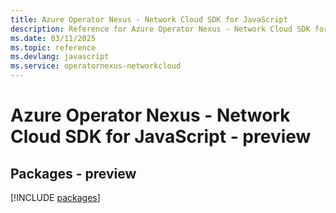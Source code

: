 ```yaml
---
title: Azure Operator Nexus - Network Cloud SDK for JavaScript
description: Reference for Azure Operator Nexus - Network Cloud SDK for JavaScript
ms.date: 03/11/2025
ms.topic: reference
ms.devlang: javascript
ms.service: operatornexus-networkcloud
---
```

# Azure Operator Nexus - Network Cloud SDK for JavaScript - preview
## Packages - preview
[!INCLUDE [packages](operator-nexus---network-cloud-index.md)]